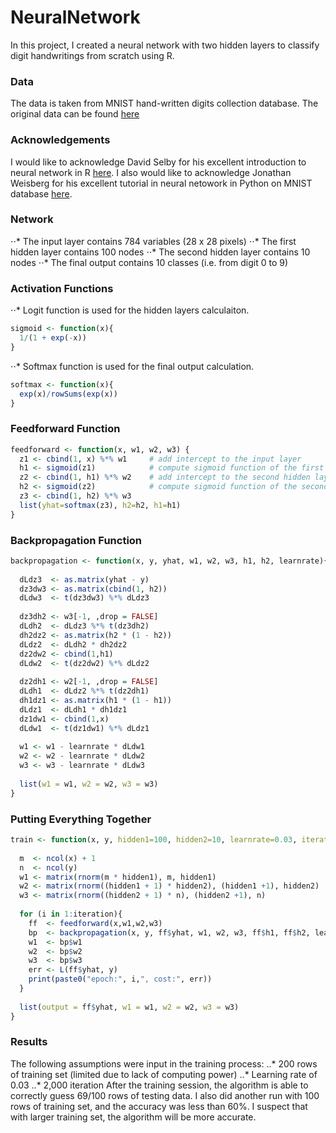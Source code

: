 # NeuralNetwork
In this project, I created a neural network with two hidden layers to classify digit handwritings from scratch using R.

### Data
The data is taken from MNIST hand-written digits collection database. The original data can be found [here](http://yann.lecun.com/exdb/mnist/)

### Acknowledgements
I would like to acknowledge David Selby for his excellent introduction to neural network in R [here](https://selbydavid.com/2018/01/09/neural-network/).
I also would like to acknowledge Jonathan Weisberg for his excellent tutorial in neural netowork in Python on MNIST database [here](https://jonathanweisberg.org/post/A%20Neural%20Network%20from%20Scratch%20-%20Part%201/).

### Network
⋅⋅* The input layer contains 784 variables (28 x 28 pixels)
⋅⋅* The first hidden layer contains 100 nodes
⋅⋅* The second hidden layer contains 10 nodes
⋅⋅* The final output contains 10 classes (i.e. from digit 0 to 9)

### Activation Functions
⋅⋅* Logit function is used for the hidden layers calculaiton.
```r
sigmoid <- function(x){
  1/(1 + exp(-x))
}
```
⋅⋅* Softmax function is used for the final output calculation.
```r
softmax <- function(x){
  exp(x)/rowSums(exp(x))
}
```

### Feedforward Function
```r
feedforward <- function(x, w1, w2, w3) { 
  z1 <- cbind(1, x) %*% w1     # add intercept to the input layer
  h1 <- sigmoid(z1)            # compute sigmoid function of the first input layer
  z2 <- cbind(1, h1) %*% w2    # add intercept to the second hidden layer
  h2 <- sigmoid(z2)            # compute sigmoid function of the second input layer
  z3 <- cbind(1, h2) %*% w3
  list(yhat=softmax(z3), h2=h2, h1=h1)
}
```

### Backpropagation Function
```r
backpropagation <- function(x, y, yhat, w1, w2, w3, h1, h2, learnrate){
  
  dLdz3  <- as.matrix(yhat - y)
  dz3dw3 <- as.matrix(cbind(1, h2))
  dLdw3  <- t(dz3dw3) %*% dLdz3
  
  dz3dh2 <- w3[-1, ,drop = FALSE]
  dLdh2  <- dLdz3 %*% t(dz3dh2)
  dh2dz2 <- as.matrix(h2 * (1 - h2))
  dLdz2  <- dLdh2 * dh2dz2
  dz2dw2 <- cbind(1,h1)
  dLdw2  <- t(dz2dw2) %*% dLdz2
  
  dz2dh1 <- w2[-1, ,drop = FALSE]
  dLdh1  <- dLdz2 %*% t(dz2dh1)
  dh1dz1 <- as.matrix(h1 * (1 - h1))
  dLdz1  <- dLdh1 * dh1dz1
  dz1dw1 <- cbind(1,x)
  dLdw1  <- t(dz1dw1) %*% dLdz1
  
  w1 <- w1 - learnrate * dLdw1
  w2 <- w2 - learnrate * dLdw2
  w3 <- w3 - learnrate * dLdw3
  
  list(w1 = w1, w2 = w2, w3 = w3)
}
```

### Putting Everything Together
```r
train <- function(x, y, hidden1=100, hidden2=10, learnrate=0.03, iteration=2000){
  
  m  <- ncol(x) + 1
  n  <- ncol(y)
  w1 <- matrix(rnorm(m * hidden1), m, hidden1)
  w2 <- matrix(rnorm((hidden1 + 1) * hidden2), (hidden1 +1), hidden2)
  w3 <- matrix(rnorm((hidden2 + 1) * n), (hidden2 +1), n)
  
  for (i in 1:iteration){
    ff  <- feedforward(x,w1,w2,w3)
    bp  <- backpropagation(x, y, ff$yhat, w1, w2, w3, ff$h1, ff$h2, learnrate)
    w1  <- bp$w1
    w2  <- bp$w2
    w3  <- bp$w3
    err <- L(ff$yhat, y) 
    print(paste0("epoch:", i,", cost:", err))
  }
  
  list(output = ff$yhat, w1 = w1, w2 = w2, w3 = w3)
}
```

### Results
The following assumptions were input in the training process:
..* 200 rows of training set (limited due to lack of computing power)
..* Learning rate of 0.03
..* 2,000 iteration
After the training session, the algorithm is able to correctly guess 69/100 rows of testing data.
I also did another run with 100 rows of training set, and the accuracy was less than 60%.
I suspect that with larger training set, the algorithm will be more accurate.
